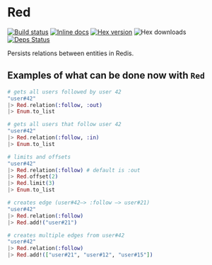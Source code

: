 Red
===

[![Build status](https://img.shields.io/travis/rodrigues/red.svg "Build status")](https://travis-ci.org/rodrigues/red)
[![Inline docs](http://inch-ci.org/github/rodrigues/red.svg?branch=master&style=flat)](http://hexdocs.pm/red)
[![Hex version](https://img.shields.io/hexpm/v/red.svg "Hex version")](https://hex.pm/packages/red)
![Hex downloads](https://img.shields.io/hexpm/dt/red.svg "Hex downloads")
[![Deps Status](https://beta.hexfaktor.org/badge/all/github/rodrigues/red.svg)](https://beta.hexfaktor.org/github/rodrigues/red)

Persists relations between entities in Redis.

## Examples of what can be done now with `Red`

```elixir
# gets all users followed by user 42
"user#42"
|> Red.relation(:follow, :out)
|> Enum.to_list

# gets all users that follow user 42
"user#42"
|> Red.relation(:follow, :in)
|> Enum.to_list

# limits and offsets
"user#42"
|> Red.relation(:follow) # default is :out
|> Red.offset(2)
|> Red.limit(3)
|> Enum.to_list

# creates edge (user#42–> :follow –> user#21)
"user#42"
|> Red.relation(:follow)
|> Red.add!("user#21")

# creates multiple edges from user#42
"user#42"
|> Red.relation(:follow)
|> Red.add!(["user#21", "user#12", "user#15"])
```
